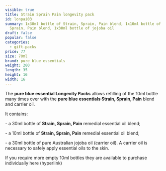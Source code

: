 ```yaml
---
visible: true
title: Strain Sprain Pain longevity pack
id: lonpai03
summary: 1x30ml bottle of Strain, Sprain, Pain blend, 1x10ml bottle of Strain,
  Sprain, Pain blend, 1x30ml bottle of jojoba oil
draft: false
popular: false
categories:
  - gift-packs
price: 77
size: 70ml
brand: pure blue essentials
weight: 280
length: 35
height: 16
width: 16
---
```

The **pure blue essential Longevity Packs** allows refilling of the 10ml bottle many times over with the **pure blue essentials Strain, Sprain, Pain** blend and carrier oil. 

It contains:

\- a 30ml bottle of **Strain, Sprain, Pain** remedial essential oil blend;

\- a 10ml bottle of **Strain, Sprain, Pain** remedial essential oil blend;

\- a 30ml bottle of pure Australian jojoba oil (carrier oil). A carrier oil is necessary to safely apply essential oils to the skin.

If you require more empty 10ml bottles they are available to purchase individually here (hyperlink)